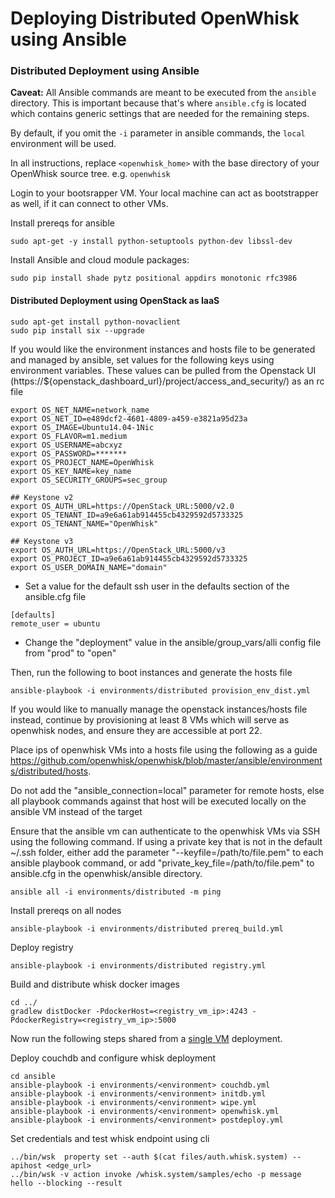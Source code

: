 Deploying Distributed OpenWhisk using Ansible
=========

### Distributed Deployment using Ansible
**Caveat:** All Ansible commands are meant to be executed from the `ansible` directory.
This is important because that's where `ansible.cfg` is located which contains generic settings that are needed for the remaining steps.

By default, if you omit the `-i` parameter in ansible commands, the `local` environment will be used.

In all instructions, replace `<openwhisk_home>` with the base directory of your OpenWhisk source tree. e.g. `openwhisk`

Login to your bootsrapper VM. Your local machine can act as bootstrapper as well, if it can connect to other VMs.

Install prereqs for ansible
```
sudo apt-get -y install python-setuptools python-dev libssl-dev
```

Install Ansible and cloud module packages:
```
sudo pip install shade pytz positional appdirs monotonic rfc3986
```

#### Distributed Deployment using OpenStack as IaaS 

```
sudo apt-get install python-novaclient
sudo pip install six --upgrade
```
If you would like the environment instances and hosts file to be generated and managed by ansible, set values for the following keys using environment variables. These values can be pulled from the Openstack UI (https://${openstack_dashboard_url}/project/access_and_security/) as an rc file

```
export OS_NET_NAME=network_name
export OS_NET_ID=e489dcf2-4601-4809-a459-e3821a95d23a
export OS_IMAGE=Ubuntu14.04-1Nic
export OS_FLAVOR=m1.medium
export OS_USERNAME=abcxyz
export OS_PASSWORD=*******
export OS_PROJECT_NAME=OpenWhisk
export OS_KEY_NAME=key_name
export OS_SECURITY_GROUPS=sec_group

## Keystone v2
export OS_AUTH_URL=https://OpenStack_URL:5000/v2.0
export OS_TENANT_ID=a9e6a61ab914455cb4329592d5733325
export OS_TENANT_NAME="OpenWhisk"

## Keystone v3
export OS_AUTH_URL=https://OpenStack_URL:5000/v3
export OS_PROJECT_ID=a9e6a61ab914455cb4329592d5733325
export OS_USER_DOMAIN_NAME="domain"
```

- Set a value for the default ssh user in the defaults section of the ansible.cfg file
```
[defaults]
remote_user = ubuntu
```

- Change the "deployment" value in the ansible/group_vars/alli config file from "prod" to "open"

Then, run the following to boot instances and generate the hosts file
```
ansible-playbook -i environments/distributed provision_env_dist.yml
```

If you would like to manually manage the openstack instances/hosts file instead, continue by provisioning at least 8 VMs which will serve as openwhisk nodes, and ensure they are accessible at port 22. 

Place ips of openwhisk VMs into a hosts file using the following as a guide https://github.com/openwhisk/openwhisk/blob/master/ansible/environments/distributed/hosts. 

Do not add the "ansible_connection=local" parameter for remote hosts, else all playbook commands against that host will be executed locally on the ansible VM instead of the target

Ensure that the ansible vm can authenticate to the openwhisk VMs via SSH using the following command. If using a private key that is not in the default ~/.ssh folder, either add the parameter "--keyfile=/path/to/file.pem" to each ansible playbook command, or add "private_key_file=/path/to/file.pem" to ansible.cfg in the openwhisk/ansible directory.

```
ansible all -i environments/distributed -m ping
```

Install prereqs on all nodes
```
ansible-playbook -i environments/distributed prereq_build.yml
```

Deploy registry
```
ansible-playbook -i environments/distributed registry.yml
```

Build and distribute whisk docker images
```
cd ../
gradlew distDocker -PdockerHost=<registry_vm_ip>:4243 -PdockerRegistry=<registry_vm_ip>:5000
```
Now run the following steps shared from a [single VM](README.md) deployment. 

Deploy couchdb and configure whisk deployment
```
cd ansible
ansible-playbook -i environments/<environment> couchdb.yml
ansible-playbook -i environments/<environment> initdb.yml
ansible-playbook -i environments/<environment> wipe.yml
ansible-playbook -i environments/<environment> openwhisk.yml
ansible-playbook -i environments/<environment> postdeploy.yml
```

Set credentials and test whisk endpoint using cli
```
../bin/wsk  property set --auth $(cat files/auth.whisk.system) --apihost <edge_url>
../bin/wsk -v action invoke /whisk.system/samples/echo -p message hello --blocking --result
```
